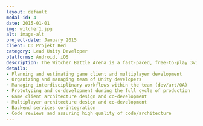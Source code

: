 ```yaml
---
layout: default
modal-id: 4
date: 2015-01-01
img: witcher1.jpg
alt: image-alt
project-date: January 2015
client: CD Projekt Red
category: Lead Unity Developer
platforms: Android, iOS
description: The Witcher Battle Arena is a fast‑paced, free-to-play 3v3 mobile MOBA set in the gritty fantasy world of The Witcher, where teams dash through short, intense matches striving to capture and control three magical conquest points before the enemy. Featuring iconic characters like Geralt, Philippa Eilhart, Zoltan, and Iorveth, it blends intuitive touch-based controls with strategic RPG-style progression—enhancing heroes via skill upgrades and equipment—all unlockable through gameplay without pay‑to‑win elements.
details:
- Planning and estimating game client and multiplayer development
- Organizing and managing team of Unity developers
- Managing interdisciplinary workflows within the team (dev/art/QA)
- Prototyping and co-development during the full cycle of production
- Game client architecture design and co-development
- Multiplayer architecture design and co-development
- Backend services co-integration
- Code reviews and assuring high quality of code/architecture
---
```

